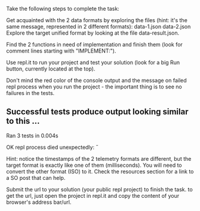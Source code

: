 Take the following steps to complete the task:


Get acquainted with the 2 data formats by exploring the files (hint: it's the same message, represented in 2 different formats):
data-1.json
data-2.json
Explore the target unified format by looking at the file data-result.json.


Find the 2 functions in need of implementation and finish them (look for comment lines starting with "IMPLEMENT:").

Use repl.it to run your project and test your solution (look for a big Run button, currently located at the top).

Don't mind the red color of the console output and the message on failed repl process when you run the project - the important thing is to see no failures in the tests.

Successful tests produce output looking similar to this
...
----------------------------------------------------------------------
Ran 3 tests in 0.004s

OK
repl process died unexpectedly: 


Hint: notice the timestamps of the 2 telemetry formats are different, but the target format is exactly like one of them (milliseconds). You will need to convert the other format (ISO) to it. Check the resources section for a link to a SO post that can help.

Submit the url to your solution (your public repl project) to finish the task.
to get the url, just open the project in repl.it and copy the content of your browser's address bar/url.